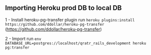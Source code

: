 ## Importing Heroku prod DB to local DB

1 - Install heroku-pg-transfer plugin
run `heroku plugins:install https://github.com/ddollar/heroku-pg-transfer`
(https://github.com/ddollar/heroku-pg-transfer)

2 - Import
run `env DATABASE_URL=postgres://localhost/qratr_rails_development heroku pg:transfer`
